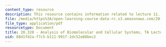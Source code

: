 ```yaml
---
content_type: resource
description: This resource contains information related to lecture 11.
file: /media/https%3A/open-learning-course-data-rc.s3.amazonaws.com/20-320-analysis-of-biomolecular-and-cellular-systems-fall-2012/88d1fd2af7c5b111991f2dc52e88bec2_MIT20_320F12_Lecture11.pdf
file_type: application/pdf
resourcetype: Document
title: 20.320 - Analysis of Biomolecular and Cellular Systems, TA Lecture Note 11
uid: 88d1fd2a-f7c5-b111-991f-2dc52e88bec2
---
```

